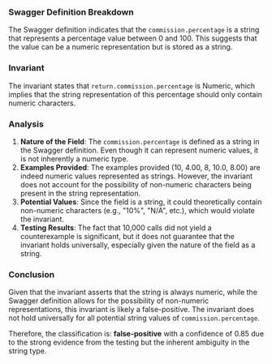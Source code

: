 ### Swagger Definition Breakdown
The Swagger definition indicates that the `commission.percentage` is a string that represents a percentage value between 0 and 100. This suggests that the value can be a numeric representation but is stored as a string. 

### Invariant
The invariant states that `return.commission.percentage` is Numeric, which implies that the string representation of this percentage should only contain numeric characters. 

### Analysis
1. **Nature of the Field**: The `commission.percentage` is defined as a string in the Swagger definition. Even though it can represent numeric values, it is not inherently a numeric type. 
2. **Examples Provided**: The examples provided (10, 4.00, 8, 10.0, 8.00) are indeed numeric values represented as strings. However, the invariant does not account for the possibility of non-numeric characters being present in the string representation. 
3. **Potential Values**: Since the field is a string, it could theoretically contain non-numeric characters (e.g., "10%", "N/A", etc.), which would violate the invariant. 
4. **Testing Results**: The fact that 10,000 calls did not yield a counterexample is significant, but it does not guarantee that the invariant holds universally, especially given the nature of the field as a string. 

### Conclusion
Given that the invariant asserts that the string is always numeric, while the Swagger definition allows for the possibility of non-numeric representations, this invariant is likely a false-positive. The invariant does not hold universally for all potential string values of `commission.percentage`. 

Therefore, the classification is: **false-positive** with a confidence of 0.85 due to the strong evidence from the testing but the inherent ambiguity in the string type.
